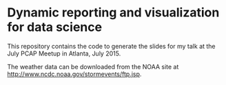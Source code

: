 # Dynamic reporting and visualization for data science

This repository contains the code to generate the slides for my talk at the July PCAP Meetup in Atlanta, July 2015.

The weather data can be downloaded from the NOAA site at http://www.ncdc.noaa.gov/stormevents/ftp.jsp.
